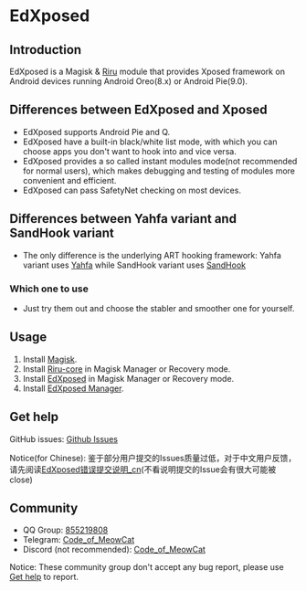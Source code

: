 # EdXposed

## Introduction

EdXposed is a Magisk & [Riru](https://github.com/RikkaApps/Riru) module that provides Xposed framework on Android devices running Android Oreo(8.x) or Android Pie(9.0).

## Differences between EdXposed and Xposed

- EdXposed supports Android Pie and Q.
- EdXposed have a built-in black/white list mode, with which you can choose apps you don't want to hook into and vice versa.
- EdXposed provides a so called instant modules mode(not recommended for normal users), which makes debugging and testing of modules more convenient and efficient.
- EdXposed can pass SafetyNet checking on most devices.

## Differences between Yahfa variant and SandHook variant

- The only difference is the underlying ART hooking framework: Yahfa variant uses [Yahfa](https://github.com/rk700/YAHFA) while SandHook variant uses [SandHook](https://github.com/ganyao114/SandHook)

### Which one to use

- Just try them out and choose the stabler and smoother one for yourself.

## Usage

1. Install [Magisk](https://github.com/topjohnwu/Magisk/releases).
2. Install [Riru-core](https://github.com/RikkaApps/Riru/releases) in Magisk Manager or Recovery mode.
2. Install [EdXposed](https://github.com/ElderDrivers/EdXposed/releases) in Magisk Manager or Recovery mode.
3. Install [EdXposed Manager](https://github.com/ElderDrivers/EdXposedManager/releases).

## Get help

GitHub issues: [Github Issues](https://github.com/solohsu/EdXposed/issues/)

Notice(for Chinese): 鉴于部分用户提交的Issues质量过低，对于中文用户反馈，请先阅读[EdXposed错误提交说明_cn](https://raw.githubusercontent.com/ElderDrivers/Repository-Website/gh-pages/repo/EdXposedIssuesReport_cn.txt)(不看说明提交的Issue会有很大可能被close)

## Community

- QQ Group: [855219808](http://shang.qq.com/wpa/qunwpa?idkey=fae42a3dba9dc758caf63e971be2564e67bf7edd751a2ff1c750478b0ad1ca3f)
- Telegram: [Code_of_MeowCat](http://t.me/Code_of_MeowCat)
- Discord (not recommended): [Code_of_MeowCat](https://discord.gg/Hag6gNh)

Notice: These community group don't accept any bug report, please use [Get help](#get-help) to report.
